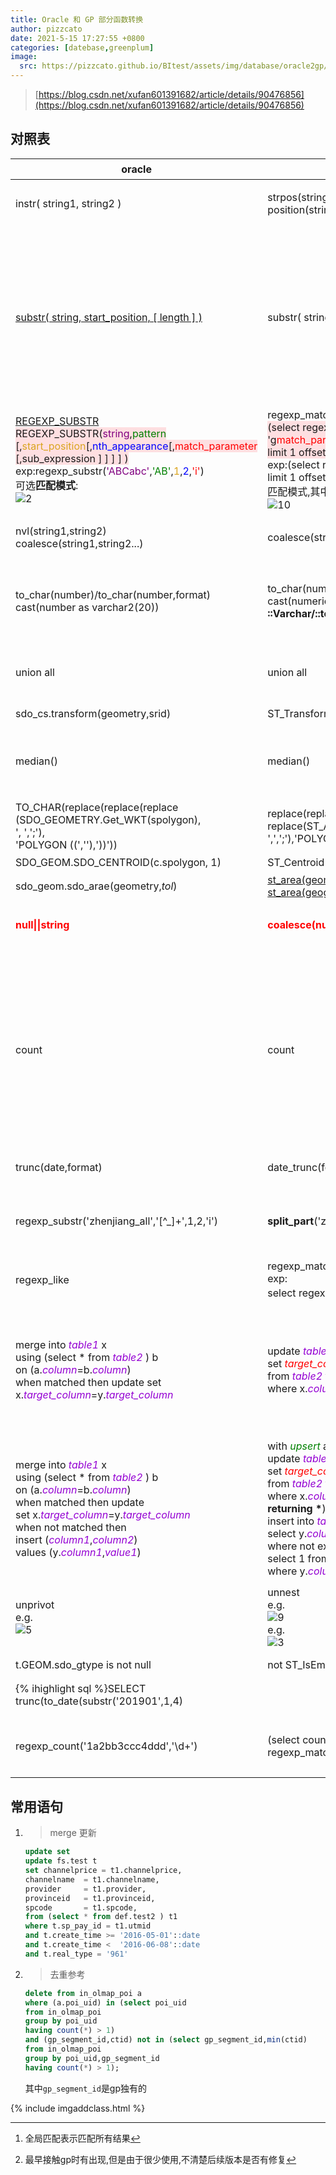 ```yaml
---
title: Oracle 和 GP 部分函数转换
author: pizzcato
date: 2021-5-15 17:27:55 +0800
categories: [datebase,greenplum]
image:
  src: https://pizzcato.github.io/BItest/assets/img/database/oracle2gp/oracle2gp.png
---
```


>[https://blog.csdn.net/xufan601391682/article/details/90476856](https://blog.csdn.net/xufan601391682/article/details/90476856)

## 对照表

|oracle| gp| 说明|
|-|-|-|
|instr( string1, string2 )|strpos(string1,string2)<br>position(string2  in  string1)|判断s2在s1中的位置<br>在gp中如果安装了oracle扩展也可以使用**instr**|
|[substr( string, start_position, [ length ] )](https://docs.oracle.com/cd/B19306_01/server.102/b14200/functions162.htm)|substr( string, start_position, [ length ] )|oracle 可以用0或1表示起始，gp中只能用1<br>此外在oracle中`start_position`为负数则代表从后往前计数,而gp没有这个特性,<br>`start_position`代表的是字符串的index,负数则为字符串前的位置,也就是空字符串<br >e.g:<br>![7](https://pizzcato.github.io/BItest/assets/img/database/oracle2gp/7.png)<br>从-1开始取3位,-1和0都是空字符串,所以最后的结果只有`1`这一位|
|[REGEXP_SUBSTR](https://docs.oracle.com/cd/B12037_01/server.101/b10759/functions116.htm) <span style='background-color:#FEDFE1'><br>REGEXP_SUBSTR(<span style='color:purple'>string</span>,<span style='color:green'>pattern</span><br>[,<span style='color:goldenrod'>start_position</span>[,<span style='color:blue'>nth_appearance</span>[,<span style='color:red'>match_parameter</span><br>[,sub_expression ] ] ] ] )</span><br>exp:regexp_substr(<span style='color:purple'>'ABCabc'</span>,<span style='color:green'>'AB'</span>,<span style='color:goldenrod'>1</span>,<span style='color:blue'>2</span>,<span style='color:red'>'i'</span>)<br>可选**匹配模式**:<br>![2](https://pizzcato.github.io/BItest/assets/img/database/oracle2gp/2.png)|regexp_matches /SUBSTRING/regexp_match<br><span style='background-color:#FEDFE1'>(select regexp_matches(<span style='color:purple'>string</span>,<span style='color:green'>pattern</span>,<br>'g<span style='color:red'>match_parameter</span>') <br>limit 1 offset <span style='color:blue'>nth_appearance-1</span>)[1]</span><br>exp:(select regexp_matches(<span style='color:purple'>'ABCabc'</span>,<span style='color:green'>'AB'</span>,'**g**<span style='color:red'>i</span>')<br> limit 1 offset <span style='color:blue'>1</span> )[1]<br> 匹配模式,其中**g**代表全局匹配[^1]<br>![10](https://pizzcato.github.io/BItest/assets/img/database/oracle2gp/10.png)|`substring`用于返回第一次匹配的对象,<br>`regexp_match`同样也是返回第一次匹配的对象<br>`regexp_matches`的g模式可以一次性以text[]的方式返回所有的匹配对象|
|nvl(string1,string2)<br>coalesce(string1,string2...)|coalesce(string1,string2...)|严格来说gp和Oracle的coalesce函数作用是相同的,<br>即返回参数中第一个非空的|
|to_char(number)/to_char(number,format)<br>cast(number as varchar2(20))|to_char(numeric,format)<br>cast(numeric as varchar)<br>**::Varchar/::text**|作用：数字转换为字符串<br>gp中to_char必须指定数据的格式<br>cast 用法和Oracle相同，只是数据类型两者不同<br>**推荐使用pg自带的类型转换符**|
|union  all|union  all|gp中union all 的上下顺序不会保持，结果的顺序是随机的<br>**如果对结果的顺序有要求则必须排序**
|sdo_cs.transform(geometry,srid)|ST_Transform(geometry g1, integer srid)|坐标系转换|
|median()|median()|中位数<br>两者的用法和作用是一样的<br>但是在gp中出现过不能开窗，但是可以group by[^2]<br>![12](https://pizzcato.github.io/BItest/assets/img/database/oracle2gp/12.png)|
|TO_CHAR(replace(replace(replace<br>(SDO_GEOMETRY.Get_WKT(spolygon),<br>', ',';'),<br>'POLYGON ((',''),'))'))|replace(replace(<br>replace(ST_AsText(spolygon),<br>',',';'),'POLYGON((',''), '))','')|geometry转vmap|
|SDO_GEOM.SDO_CENTROID(c.spolygon, 1)|ST_Centroid(geometry)|获取对象的几何中心|
|sdo_geom.sdo_arae(geometry,*tol*)|[st_area(geometry,[boolean])](http://postgis.net/docs/manual-3.0/ST_Area.html)<br>[st_area(geography)](http://postgis.net/docs/manual-3.0/ST_Area.html)|获取对象的几何中心|
|<strong style='color:red'>null\|\|string</strong>|<strong style='color:red'>coalesce(null,'')\|\|string</strong>|<span color='red'>**pg中null和string连接,结果依然是null,需要将null转换为''(空字符串)**<br>**非常重要**</span>
|count|count|两者的作用是一致的,但是在pg中count的结果类型是**int**的.<br>这会导致和其他数字进行除法运算时,结果也会是**int**类型,<br>从而导致小数部分被忽略<br>![4](https://pizzcato.github.io/BItest/assets/img/database/oracle2gp/4.png)<br>同理,在pg中进行数字运算时未指定类型,默认也是**int,<br>在除法计算是会忽略小数部分**;<br>所以如果需要保留小数部分需要用 **`::numeric`** <br>转成numeric类型计算<br>![11](https://pizzcato.github.io/BItest/assets/img/database/oracle2gp/11.png)<br>![8](https://pizzcato.github.io/BItest/assets/img/database/oracle2gp/8.png)|
|trunc(date,format)|date_trunc(format,date)|[oracle format格式](https://docs.oracle.com/cd/B19306_01/server.102/b14200/functions230.htm#i1002084)<br>[gp/pg format 格式](http://postgres.cn/docs/12/functions-datetime.html#FUNCTIONS-DATETIME-TRUNC)|
|regexp_substr('zhenjiang_all','[^_]+',1,2,'i')|**split_part**('zhenjiang_all','_',2)|split_part ( *string* text, *delimiter* text, *n* integer ) → *text*<br>将字符串(string)按照指定分隔符(delimiter)切割,<br>返回切割后的第n部分|
|regexp_like|regexp_matches<br>exp:<br>select regexp_matches('你好我是谁','他\|是')||
|merge into <span style='color:DarkViolet'>*table1*</span> x <br> using (select \* from <span style='color:DarkViolet'>*table2*</span> ) b <br> on (a.<span style='color:DarkViolet'>*column*</span>=b.<span style='color:DarkViolet'>*column*</span>) <br> when matched then update set <br> x.<span style='color:DarkViolet'>*target_column*</span>=y.<span style='color:DarkViolet'>*target_column*</span>|update <span style='color:DarkViolet'>*table1*</span> x<br> set <span style='color:red'>*target_column*</span>=y.<span style='color:DarkViolet'>*target_column*</span><br> from <span style='color:DarkViolet'>*table2*</span> y<br> where x.<span style='color:DarkViolet'>*column*</span>=y.<span style='color:DarkViolet'>*column*</span>|两表关联更新<br>注意pg中要更新的字段( <span style='color:red'>*target_column*</span>)前是不能添加表的别名的,<br>即不能为(x.<span style='color:red'>*target_column*</span>)<br>~~ps:网上看到有说pg11以上也支持merge,<br>但是没有暂时没有找到官方文档(被移除掉了)~~|
|merge into <span style='color:DarkViolet'>*table1*</span> x <br> using (select \* from <span style='color:DarkViolet'>*table2*</span> ) b <br> on (a.<span style='color:DarkViolet'>*column*</span>=b.<span style='color:DarkViolet'>*column*</span>) <br> when matched then update <br>set x.<span style='color:DarkViolet'>*target_column*</span>=y.<span style='color:DarkViolet'>*target_column*</span><br>when not matched then <br>insert (<span style='color:DarkViolet'>*column1*</span>,<span style='color:DarkViolet'>*column2*</span>)<br>values (y.<span style='color:DarkViolet'>*column1*</span>,<span style='color:DarkViolet'>*value1*</span>)|with <span style='color:green'>*upsert*</span> as (<br>update <span style='color:DarkViolet'>*table1*</span> x<br> set <span style='color:red'>*target_column*</span>=y.<span style='color:DarkViolet'>*target_column*</span><br> from <span style='color:DarkViolet'>*table2*</span> y<br> where x.<span style='color:DarkViolet'>*column*</span>=y.<span style='color:DarkViolet'>*column*</span><br>**returning \***)<br>insert into <span style='color:DarkViolet'>*table1*</span>(<span style='color:DarkViolet'>*column1*</span>,<span style='color:DarkViolet'>*column2*</span>)<br>select y.<span style='color:DarkViolet'>*column1*</span>,<span style='color:DarkViolet'>*value1*</span> from <span style='color:DarkViolet'>*table2*</span> y <br>where not exists (<br>select 1 from <span style='color:green'>*upsert*</span> b <br> where y.<span style='color:DarkViolet'>*column*</span>=b.<span style='color:DarkViolet'>*column*</span>)|merge的完全用法<br>ps:还未测试过|
|unprivot<br>e.g.<br>![5](https://pizzcato.github.io/BItest/assets/img/database/oracle2gp/5.png)|unnest<br>e.g.<br>![9](https://pizzcato.github.io/BItest/assets/img/database/oracle2gp/9.png)<br>e.g.<br>![3](https://pizzcato.github.io/BItest/assets/img/database/oracle2gp/3.png)|行转列,也可以使用union实现<br>注意使用unnest多个数组时,数组的长度需要相同,<br>否则结果会产生笛卡尔积<br>![6](https://pizzcato.github.io/BItest/assets/img/database/oracle2gp/6.png)|
|t.GEOM.sdo_gtype is not null|not ST_IsEmpty(t.geom)|判定空间对象非空|
|{% ihighlight sql %}SELECT trunc(to_date(substr('201901',1,4)||'01','yyyymm')+(substr('201901',5,2)-1)*7,'iw') FROM dual{% endihighlight %}|select to_date('201901','iyyyiw')|**xxxx**年**xx**周转成对应**星期一**的日期(**ISO week标准**)<br>oracle中不支持select to_date('201901','iyyyiw')形式|
|regexp_count('1a2bb3ccc4ddd','\d+')|(select count(1) from <br>regexp_matches('1a22bb333ccc4444','\d+','g'))|**注意后者中g表示全局匹配模式,不能省略**。<br>如果需要使用i模式,可以使用ig或gi,<br>exp:<span style='background-color:yellow;color:green'>regexp_matches(t.a,'\d+','ig')</span>|

## 常用语句  

1.  
    >merge 更新

    ```sql
    update set
    update fs.test t
    set channelprice = t1.channelprice,
    channelname  = t1.channelname,
    provider     = t1.provider,
    provinceid   = t1.provinceid,
    spcode       = t1.spcode,
    from (select * from def.test2 ) t1
    where t.sp_pay_id = t1.utmid
    and t.create_time >= '2016-05-01'::date
    and t.create_time <  '2016-06-08'::date
    and t.real_type = '961'
   ```  

1.  
    >去重参考

    ```sql
    delete from in_olmap_poi a
    where (a.poi_uid) in (select poi_uid
    from in_olmap_poi
    group by poi_uid
    having count(*) > 1)
    and (gp_segment_id,ctid) not in (select gp_segment_id,min(ctid)
    from in_olmap_poi
    group by poi_uid,gp_segment_id
    having count(*) > 1);
   ```  

    其中`gp_segment_id`是gp独有的  

[^1]:全局匹配表示匹配所有结果
[^2]:最早接触gp时有出现,但是由于很少使用,不清楚后续版本是否有修复

{% include imgaddclass.html %}